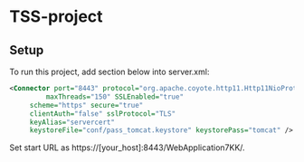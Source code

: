 # TSS-project

## Setup
To run this project, add section below into server.xml:

```xml
<Connector port="8443" protocol="org.apache.coyote.http11.Http11NioProtocol"
         maxThreads="150" SSLEnabled="true"
	 scheme="https" secure="true" 
	 clientAuth="false" sslProtocol="TLS"
	 keyAlias="servercert"
	 keystoreFile="conf/pass_tomcat.keystore" keystorePass="tomcat" />
```

Set start URL as https://[your_host]:8443/WebApplication7KK/.
